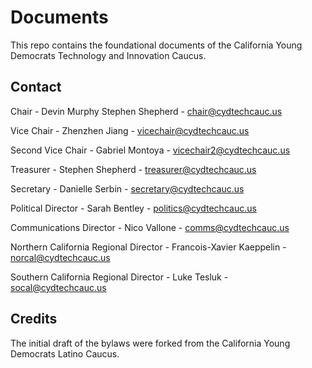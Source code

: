 # Documents
This repo contains the foundational documents of the California Young Democrats Technology and Innovation Caucus.

## Contact
Chair	- Devin Murphy Stephen Shepherd - chair@cydtechcauc.us

Vice Chair	- Zhenzhen Jiang - vicechair@cydtechcauc.us

Second Vice Chair -	Gabriel Montoya - vicechair2@cydtechcauc.us

Treasurer	- Stephen Shepherd - treasurer@cydtechcauc.us

Secretary	- Danielle Serbin - secretary@cydtechcauc.us

Political Director -	Sarah Bentley - politics@cydtechcauc.us

Communications Director - Nico Vallone - comms@cydtechcauc.us

Northern California Regional Director	- Francois-Xavier Kaeppelin - norcal@cydtechcauc.us

Southern California Regional Director	- Luke Tesluk - socal@cydtechcauc.us

## Credits
The initial draft of the bylaws were forked from the California Young Democrats Latino Caucus.
